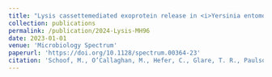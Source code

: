 ```yaml
---
title: "Lysis cassettemediated exoprotein release in <i>Yersinia entomophaga</i> is controlled by a PhoB-like regulator."
collection: publications
permalink: /publication/2024-Lysis-MH96
date: 2023-01-01
venue: 'Microbiology Spectrum'
paperurl: 'https://doi.org/10.1128/spectrum.00364-23'
citation: 'Schoof, M., O’Callaghan, M., Hefer, C., Glare, T. R., Paulson, A. R., & Hurst, M. R. (2023). Lysis cassette-mediated exoprotein release in <i>Yersinia entomophaga</i> is controlled by a PhoB-like regulator. Microbiology Spectrum, 11(2), e00364-23.'
---
```

